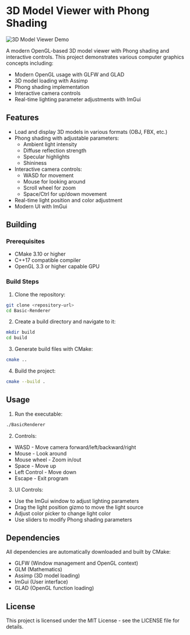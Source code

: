 # 3D Model Viewer with Phong Shading

![3D Model Viewer Demo](ui-demo.gif)

A modern OpenGL-based 3D model viewer with Phong shading and interactive controls. This project demonstrates various computer graphics concepts including:

- Modern OpenGL usage with GLFW and GLAD
- 3D model loading with Assimp
- Phong shading implementation
- Interactive camera controls
- Real-time lighting parameter adjustments with ImGui

## Features

- Load and display 3D models in various formats (OBJ, FBX, etc.)
- Phong shading with adjustable parameters:
  - Ambient light intensity
  - Diffuse reflection strength
  - Specular highlights
  - Shininess
- Interactive camera controls:
  - WASD for movement
  - Mouse for looking around
  - Scroll wheel for zoom
  - Space/Ctrl for up/down movement
- Real-time light position and color adjustment
- Modern UI with ImGui

## Building

### Prerequisites

- CMake 3.10 or higher
- C++17 compatible compiler
- OpenGL 3.3 or higher capable GPU

### Build Steps

1. Clone the repository:
```bash
git clone <repository-url>
cd Basic-Renderer
```

2. Create a build directory and navigate to it:
```bash
mkdir build
cd build
```

3. Generate build files with CMake:
```bash
cmake ..
```

4. Build the project:
```bash
cmake --build .
```

## Usage

1. Run the executable:
```bash
./BasicRenderer
```

2. Controls:
- WASD - Move camera forward/left/backward/right
- Mouse - Look around
- Mouse wheel - Zoom in/out
- Space - Move up
- Left Control - Move down
- Escape - Exit program

3. UI Controls:
- Use the ImGui window to adjust lighting parameters
- Drag the light position gizmo to move the light source
- Adjust color picker to change light color
- Use sliders to modify Phong shading parameters

## Dependencies

All dependencies are automatically downloaded and built by CMake:

- GLFW (Window management and OpenGL context)
- GLM (Mathematics)
- Assimp (3D model loading)
- ImGui (User interface)
- GLAD (OpenGL function loading)

## License

This project is licensed under the MIT License - see the LICENSE file for details.